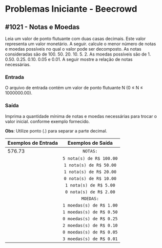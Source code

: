 # Problemas Iniciante - Beecrowd

## #1021 - Notas e Moedas
Leia um valor de ponto flutuante com duas casas decimais. Este valor representa um valor monetário. A seguir. calcule o menor número de notas e moedas possíveis no qual o valor pode ser decomposto. As notas consideradas são de 100. 50. 20. 10. 5. 2. As moedas possíveis são de 1. 0.50. 0.25. 0.10. 0.05 e 0.01. A seguir mostre a relação de notas necessárias.

### Entrada
O arquivo de entrada contém um valor de ponto flutuante N (0 ≤ N ≤ 1000000.00).

### Saída
Imprima a quantidade mínima de notas e moedas necessárias para trocar o valor inicial. conforme exemplo fornecido.

**Obs**: Utilize ponto (.) para separar a parte decimal.

| Exemplos de Entrada  | Exemplos de Saída       |
| -------------------- |:-----------------------:|
| 576.73               | `NOTAS:`                |
|                      |`5 nota(s) de R$ 100.00` |
|                      |`1 nota(s) de R$ 50.00`  |
|                      |`1 nota(s) de R$ 20.00`  |
|                      |`0 nota(s) de R$ 10.00`  |
|                      |`1 nota(s) de R$ 5.00`   |
|                      |`0 nota(s) de R$ 2.00`   |
|                      | `MOEDAS:`               |
|                      |`1 moedas(s) de R$ 1.00` |
|                      |`1 moedas(s) de R$ 0.50` |
|                      |`0 moedas(s) de R$ 0.25` |
|                      |`2 moedas(s) de R$ 0.10` |
|                      |`0 moedas(s) de R$ 0.05` |
|                      |`3 moedas(s) de R$ 0.01` |


